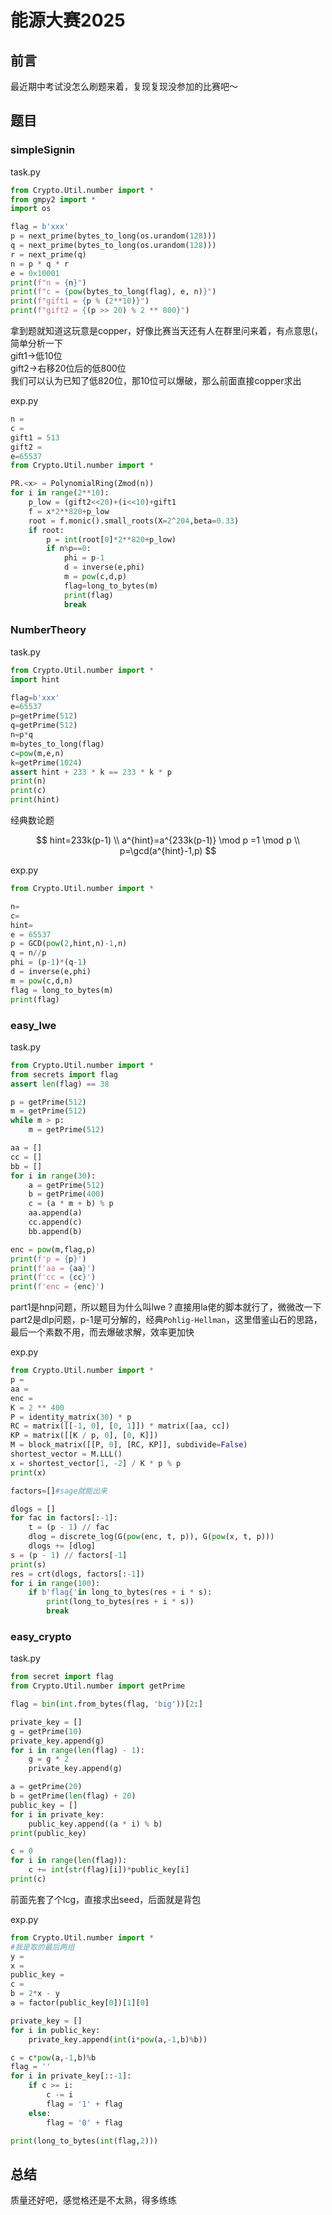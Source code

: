 # 能源大赛2025


## 前言
最近期中考试没怎么刷题来着，复现复现没参加的比赛吧～

## 题目

### simpleSignin
task.py

```python
from Crypto.Util.number import *
from gmpy2 import *
import os

flag = b'xxx'
p = next_prime(bytes_to_long(os.urandom(128)))
q = next_prime(bytes_to_long(os.urandom(128)))
r = next_prime(q)
n = p * q * r
e = 0x10001
print(f"n = {n}")
print(f"c = {pow(bytes_to_long(flag), e, n)}")
print(f"gift1 = {p % (2**10)}")
print(f"gift2 = {(p >> 20) % 2 ** 800}")
```

拿到题就知道这玩意是copper，好像比赛当天还有人在群里问来着，有点意思(，简单分析一下  
gift1->低10位  
gift2->右移20位后的低800位  
我们可以认为已知了低820位，那10位可以爆破，那么前面直接copper求出

exp.py
```python
n = 
c = 
gift1 = 513
gift2 = 
e=65537
from Crypto.Util.number import *

PR.<x> = PolynomialRing(Zmod(n))
for i in range(2**10):
    p_low = (gift2<<20)+(i<<10)+gift1
    f = x*2**820+p_low
    root = f.monic().small_roots(X=2^204,beta=0.33)
    if root:
        p = int(root[0]*2**820+p_low)
        if n%p==0:
            phi = p-1
            d = inverse(e,phi)
            m = pow(c,d,p)
            flag=long_to_bytes(m)
            print(flag)
            break
```

### NumberTheory
task.py
```python
from Crypto.Util.number import *
import hint

flag=b'xxx'
e=65537
p=getPrime(512)
q=getPrime(512)
n=p*q
m=bytes_to_long(flag)
c=pow(m,e,n)
k=getPrime(1024)
assert hint + 233 * k == 233 * k * p
print(n)
print(c)
print(hint)
```

经典数论题  

$$
hint=233k(p-1) \\
a^{hint}=a^{233k(p-1)} \mod p =1 \mod p \\
p=\gcd(a^{hint}-1,p)
$$

exp.py
```python
from Crypto.Util.number import *

n=
c=
hint=
e = 65537
p = GCD(pow(2,hint,n)-1,n)
q = n//p
phi = (p-1)*(q-1)
d = inverse(e,phi)
m = pow(c,d,n)
flag = long_to_bytes(m)
print(flag)
```

### easy_lwe
task.py
```python
from Crypto.Util.number import *
from secrets import flag
assert len(flag) == 38

p = getPrime(512)
m = getPrime(512)
while m > p:
    m = getPrime(512)

aa = []
cc = []
bb = []
for i in range(30):
    a = getPrime(512)
    b = getPrime(400)
    c = (a * m + b) % p
    aa.append(a)
    cc.append(c)
    bb.append(b)

enc = pow(m,flag,p)
print(f'p = {p}')
print(f'aa = {aa}')
print(f'cc = {cc}')
print(f'enc = {enc}')
```

part1是hnp问题，所以题目为什么叫lwe？直接用la佬的脚本就行了，微微改一下  
part2是dlp问题，p-1是可分解的，经典`Pohlig-Hellman`，这里借鉴山石的思路，最后一个素数不用，而去爆破求解，效率更加快

exp.py
```python
from Crypto.Util.number import *
p = 
aa =
enc = 
K = 2 ** 400
P = identity_matrix(30) * p
RC = matrix([[-1, 0], [0, 1]]) * matrix([aa, cc])
KP = matrix([[K / p, 0], [0, K]])
M = block_matrix([[P, 0], [RC, KP]], subdivide=False)
shortest_vector = M.LLL()
x = shortest_vector[1, -2] / K * p % p
print(x)

factors=[]#sage就能出来

dlogs = []
for fac in factors[:-1]:
    t = (p - 1) // fac
    dlog = discrete_log(G(pow(enc, t, p)), G(pow(x, t, p)))
    dlogs += [dlog]
s = (p - 1) // factors[-1]
print(s)
res = crt(dlogs, factors[:-1])
for i in range(100):
    if b'flag{'in long_to_bytes(res + i * s):
        print(long_to_bytes(res + i * s))
        break
```

### easy_crypto
task.py
```python
from secret import flag
from Crypto.Util.number import getPrime

flag = bin(int.from_bytes(flag, 'big'))[2:]

private_key = []
g = getPrime(10)
private_key.append(g)
for i in range(len(flag) - 1):
    g = g * 2
    private_key.append(g)

a = getPrime(20)
b = getPrime(len(flag) + 20)
public_key = []
for i in private_key:
    public_key.append((a * i) % b)
print(public_key)

c = 0
for i in range(len(flag)):
    c += int(str(flag)[i])*public_key[i]
print(c)
```

前面先套了个lcg，直接求出seed，后面就是背包  

exp.py
```python
from Crypto.Util.number import *
#我是取的最后两组
y = 
x = 
public_key =
c = 
b = 2*x - y
a = factor(public_key[0])[1][0]

private_key = []
for i in public_key:
    private_key.append(int(i*pow(a,-1,b)%b))

c = c*pow(a,-1,b)%b
flag = ''
for i in private_key[::-1]:
    if c >= i:
        c -= i
        flag = '1' + flag
    else:
        flag = '0' + flag

print(long_to_bytes(int(flag,2)))
```

## 总结
质量还好吧，感觉格还是不太熟，得多练练
